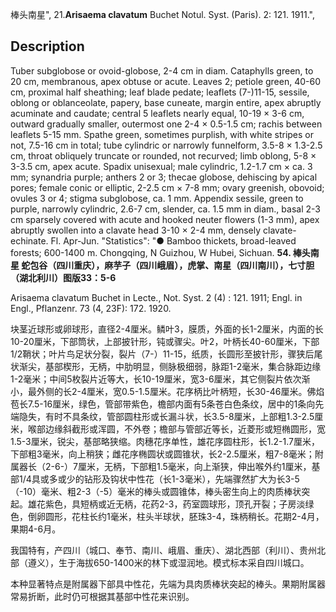 棒头南星",
21.**Arisaema clavatum** Buchet Notul. Syst. (Paris). 2: 121. 1911.",

## Description
Tuber subglobose or ovoid-globose, 2-4 cm in diam. Cataphylls green, to 20 cm, membranous, apex obtuse or acute. Leaves 2; petiole green, 40-60 cm, proximal half sheathing; leaf blade pedate; leaflets (7-)11-15, sessile, oblong or oblanceolate, papery, base cuneate, margin entire, apex abruptly acuminate and caudate; central 5 leaflets nearly equal, 10-19 × 3-6 cm, outward gradually smaller, outermost one 2-4 × 0.5-1.5 cm; rachis between leaflets 5-15 mm. Spathe green, sometimes purplish, with white stripes or not, 7.5-16 cm in total; tube cylindric or narrowly funnelform, 3.5-8 × 1.3-2.5 cm, throat obliquely truncate or rounded, not recurved; limb oblong, 5-8 × 3-3.5 cm, apex acute. Spadix unisexual; male cylindric, 1.2-1.7 cm × ca. 3 mm; synandria purple; anthers 2 or 3; thecae globose, dehiscing by apical pores; female conic or elliptic, 2-2.5 cm × 7-8 mm; ovary greenish, obovoid; ovules 3 or 4; stigma subglobose, ca. 1 mm. Appendix sessile, green to purple, narrowly cylindric, 2.6-7 cm, slender, ca. 1.5 mm in diam., basal 2-3 cm sparsely covered with acute and hooked neuter flowers (1-3 mm), apex abruptly swollen into a clavate head 3-10 × 2-4 mm, densely clavate-echinate. Fl. Apr-Jun.
  "Statistics": "● Bamboo thickets, broad-leaved forests; 600-1400 m. Chongqing, N Guizhou, W Hubei, Sichuan.
**54. 棒头南星 蛇包谷（四川重庆），麻芋子（四川峨眉），虎掌、南星（四川南川），七寸胆（湖北利川）图版33：5-6**

Arisaema clavatum Buchet in Lecte., Not. Syst. 2 (4) : 121. 1911; Engl. in Engl., Pflanzenr. 73 (4, 23F): 172. 1920.

块茎近球形或卵球形，直径2-4厘米。鳞叶3，膜质，外面的长1-2厘米，内面的长10-20厘米，下部筒状，上部披针形，钝或骤尖。叶2，叶柄长40-60厘米，下部1/2鞘状；叶片鸟足状分裂，裂片（7-）11-15，纸质，长圆形至披针形，骤狭后尾状渐尖，基部楔形，无柄，中肋明显，侧脉极细弱，脉距1-2毫米，集合脉距边缘1-2毫米；中间5枚裂片近等大，长10-19厘米，宽3-6厘米，其它侧裂片依次渐小，最外侧的长2-4厘米，宽0.5-1.5厘米。花序柄比叶柄短，长30-46厘米。佛焰苞长7.5-16厘米，绿色，管部带紫色，檐部内面有5条苍白色条纹，居中的1条向先端隐失，有时不具条纹，管部圆柱形或长漏斗状，长3.5-8厘米，上部粗1.3-2.5厘米，喉部边缘斜截形或浑圆，不外卷；檐部与管部近等长，近菱形或短椭圆形，宽1.5-3厘米，锐尖，基部略狭缩。肉穗花序单性，雄花序圆柱形，长1.2-1.7厘米，下部粗3毫米，向上稍狭；雌花序椭圆状或圆锥状，长2-2.5厘米，粗7-8毫米；附属器长（2-6-）7厘米，无柄，下部粗1.5毫米，向上渐狭，伸出喉外约1厘米，基部1/4具或多或少的钻形及钩状中性花（长1-3毫米），先端骤然扩大为长3-5（-10）毫米、粗2-3（-5）毫米的棒头或圆锥体，棒头密生向上的肉质棒状突起。雄花紫色，具短柄或近无柄，花药2-3，药室圆球形，顶孔开裂；子房淡绿色，倒卵圆形，花柱长约1毫米，柱头半球状，胚珠3-4，珠柄稍长。花期2-4月，果期4-6月。

我国特有，产四川（城口、奉节、南川、峨眉、重庆）、湖北西部（利川）、贵州北部（遵义），生于海拔650-1400米的林下或湿润地。模式标本采自四川城口。

本种显著特点是附属器下部具中性花，先端为具肉质棒状突起的棒头。果期附属器常易折断，此时仍可根据其基部中性花来识别。
